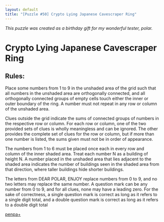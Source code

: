 ```yaml
---
layout: default
title: "[Puzzle #50] Crypto Lying Japanese Cavescraper Ring"
---
```


*This puzzle was created as a birthday gift for my wonderful tester, polar.*

# Crypto Lying Japanese Cavescraper Ring

## Rules:

Place some numbers from 1 to 9 in the unshaded area of the grid such that all numbers in the unshaded area are orthogonally connected, and all orthogonally connected groups of empty cells touch either the inner or outer boundary of the ring. A number must not repeat in any row or column of the unshaded area.

Clues outside the grid indicate the sums of connected groups of numbers in the respective row or column. For each row or column, one of the two provided sets of clues is wholly meaningless and can be ignored. The other provides the complete set of clues for the row or column, but if more than one number is listed, the sums given must not be in order of appearance.

The numbers from 1 to 6 must be placed once each in every row and column of the inner shaded area. Treat each number N as a building of height N. A number placed in the unshaded area that lies adjacent to the shaded area indicates the number of buildings seen in the shaded area from that direction, where taller buildings hide shorter buildings.

The letters from DEAR POLAR, ENJOY replace numbers from 0 to 9, and no two letters may replace the same number. A question mark can be any number from 0 to 9, and for all clues, none may have a leading zero. For the sake of correctness, a single question mark is correct as long as it refers to a single digit total, and a double question mark is correct as long as it refers to a double digit total

[penpa+](https://tinyurl.com/28d54jw3)
